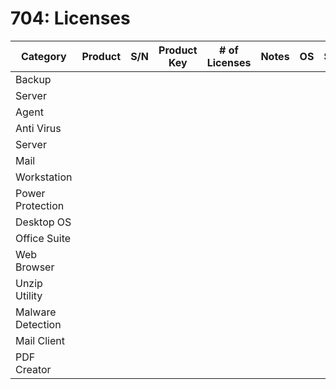 # 704: Licenses

| Category | Product | S/N | Product Key | # of Licenses | Notes | OS | Server |
| --- | --- | --- | --- | --- | --- | --- | --- |
| Backup |  |  |  |  |  |  |  |
| Server |  |  |  |  |  |  |  |
| Agent |  |  |  |  |  |  |  |
| Anti Virus |  |  |  |  |  |  |  |
| Server |  |  |  |  |  |  |  |
| Mail |  |  |  |  |  |  |  |
| Workstation |  |  |  |  |  |  |  |
| Power Protection |  |  |  |  |  |  |  |
| Desktop OS |  |  |  |  |  |  |  |
| Office Suite |  |  |  |  |  |  |  |
| Web Browser |  |  |  |  |  |  |  |
| Unzip Utility |  |  |  |  |  |  |  |
| Malware Detection |  |  |  |  |  |  |  |
| Mail Client |  |  |  |  |  |  |  |
| PDF Creator |  |  |  |  |  |  |  |
